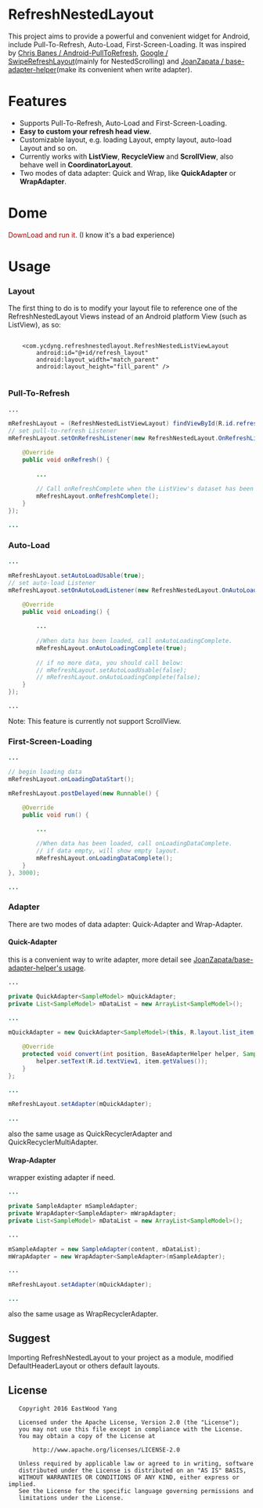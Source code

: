 # RefreshNestedLayout
This project aims to provide a powerful and convenient widget for Android, include Pull-To-Refresh, Auto-Load, First-Screen-Loading. It was inspired by [Chris Banes / Android-PullToRefresh](https://github.com/chrisbanes/Android-PullToRefresh), [Google / SwipeRefreshLayout](https://developer.android.com/reference/android/support/v4/widget/SwipeRefreshLayout.html)(mainly for NestedScrolling) and [JoanZapata / base-adapter-helper](https://github.com/JoanZapata/base-adapter-helper)(make its convenient when write adapter).

# Features
* Supports Pull-To-Refresh, Auto-Load and First-Screen-Loading.
* **Easy to custom your refresh head view**.
* Customizable layout, e.g. loading Layout, empty layout, auto-load Layout and so on.
* Currently works with **ListView**, **RecycleView** and **ScrollView**, also behave well in **CoordinatorLayout**.
* Two modes of data adapter: Quick and Wrap, like **QuickAdapter** or **WrapAdapter**.

# Dome
<font color=#A10000>DownLoad and run it.</font> (I know it's a bad experience)

# Usage

### Layout

The first thing to do is to modify your layout file to reference one of the RefreshNestedLayout Views instead of an Android platform View (such as ListView), as so:

``` 

    <com.ycdyng.refreshnestedlayout.RefreshNestedListViewLayout
        android:id="@+id/refresh_layout"
        android:layout_width="match_parent"
        android:layout_height="fill_parent" />
        
```

### Pull-To-Refresh

``` java
...

mRefreshLayout = (RefreshNestedListViewLayout) findViewById(R.id.refresh_layout);
// set pull-to-refresh Listener
mRefreshLayout.setOnRefreshListener(new RefreshNestedLayout.OnRefreshListener() {

    @Override
    public void onRefresh() {
        
        ...
        
        // Call onRefreshComplete when the ListView's dataset has been refreshed.
        mRefreshLayout.onRefreshComplete();
    }
});

...
```

### Auto-Load

``` java
...

mRefreshLayout.setAutoLoadUsable(true);
// set auto-load Listener
mRefreshLayout.setOnAutoLoadListener(new RefreshNestedLayout.OnAutoLoadListener() {

    @Override
    public void onLoading() {
        
        ...
        
        //When data has been loaded, call onAutoLoadingComplete.
        mRefreshLayout.onAutoLoadingComplete(true);
        
        // if no more data, you should call below:
        // mRefreshLayout.setAutoLoadUsable(false);
        // mRefreshLayout.onAutoLoadingComplete(false);
    }
});

...
```
Note: This feature is currently not support ScrollView.

### First-Screen-Loading

``` java
...

// begin loading data
mRefreshLayout.onLoadingDataStart();

mRefreshLayout.postDelayed(new Runnable() {

    @Override
    public void run() {
    
        ...

        //When data has been loaded, call onLoadingDataComplete.
        // if data empty, will show empty layout.
        mRefreshLayout.onLoadingDataComplete();
    }
}, 3000);

...
```

### Adapter
There are two modes of data adapter: Quick-Adapter and Wrap-Adapter.

#### Quick-Adapter

this is a convenient way to write adapter, more detail see [JoanZapata/base-adapter-helper's usage](https://github.com/JoanZapata/base-adapter-helper).

``` java
...

private QuickAdapter<SampleModel> mQuickAdapter;
private List<SampleModel> mDataList = new ArrayList<SampleModel>();

...
    
mQuickAdapter = new QuickAdapter<SampleModel>(this, R.layout.list_item, mDataList) {

    @Override
    protected void convert(int position, BaseAdapterHelper helper, SampleModel item) {
        helper.setText(R.id.textView1, item.getValues());
    }
};

...

mRefreshLayout.setAdapter(mQuickAdapter);
    
...
```
also the same usage as QuickRecyclerAdapter and QuickRecyclerMultiAdapter.

#### Wrap-Adapter

wrapper existing adapter if need.

``` java
...

private SampleAdapter mSampleAdapter;
private WrapAdapter<SampleAdapter> mWrapAdapter;
private List<SampleModel> mDataList = new ArrayList<SampleModel>();

...

mSampleAdapter = new SampleAdapter(content, mDataList);
mWrapAdapter = new WrapAdapter<SampleAdapter>(mSampleAdapter);

...

mRefreshLayout.setAdapter(mQuickAdapter);

...
```
also the same usage as WrapRecyclerAdapter.

## Suggest

Importing RefreshNestedLayout to your project as a module, modified DefaultHeaderLayout or others default layouts.

## License
```
   Copyright 2016 EastWood Yang

   Licensed under the Apache License, Version 2.0 (the "License");
   you may not use this file except in compliance with the License.
   You may obtain a copy of the License at

       http://www.apache.org/licenses/LICENSE-2.0

   Unless required by applicable law or agreed to in writing, software
   distributed under the License is distributed on an "AS IS" BASIS,
   WITHOUT WARRANTIES OR CONDITIONS OF ANY KIND, either express or implied.
   See the License for the specific language governing permissions and
   limitations under the License.
```

